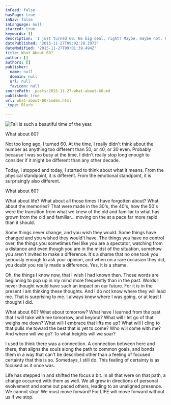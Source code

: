 ```yaml
---
inFeed: false
hasPage: true
inNav: false
inLanguage: null
starred: true
keywords: []
description: 'I just turned 60. No big deal, right? Maybe, maybe not. Changes are taking place. One thing that never changes is we are constantly evolving. '
datePublished: '2015-11-27T09:02:28.197Z'
dateModified: '2015-11-27T09:01:39.494Z'
title: What About 60?
author: []
authors: []
publisher:
  name: null
  domain: null
  url: null
  favicon: null
sourcePath: _posts/2015-11-27-what-about-60.md
published: true
url: what-about-60/index.html
_type: Blurb

---
```

![Fall is such a beautiful time of the year. ](https://the-grid-user-content.s3-us-west-2.amazonaws.com/a6a2699b-bc1f-4b60-a624-fd22fe72ad7b.png)

What about 60? 

Not too long ago, I turned 60\. At the time, I really didn't think about the number as anything too different than 50, or 40, or 30 even. Probably because I was so busy at the time, I didn't really stop long enough to consider if it might be different than any other decade.

Today, I stopped and today, I started to think about what it means. From the physical standpoint, it is different. From the emotional standpoint, it is surprisingly also different. 

What about 60? 

What about life? What about all those times I have forgotten about? What about the memories? That were made in the 30's, the 40's, how the 50's were the transition from what we knew of the old and familiar to what has grown from the old and familiar...  moving on the at a pace far more rapid than it should. 

Some things never change, and you wish they would. Some things have changed and you wished they would't have. The things you have no control over, the things you sometimes feel like you are a spectator, watching from a distance and even though you are in the midst of the situation, somehow you aren't invited to make a difference. It's a shame that no one took you seriously enough to ask your opinion, and when on a rare occasion they did, you doubt you really made a difference. Yes, it is a shame. 

Oh, the things I know now, that I wish I had known then. Those words are beginning to pop up in my mind more frequently than in the past. Words I never thought would have such an impact on our future. For it is in the present I am thinking these thoughts. And I do not know where they will lead me. That is surprising to me. I always knew where I was going, or at least I thought I did. 

What about 60? What about tomorrow? What have I learned from the past that I will take with me tomorrow, and beyond? What will I let go of that weighs me down? What will I embrace that lifts me up? What will I cling to that pulls me toward the best that is yet to come? Who will come with me? And where will we go? To what heights will we soar? 

I used to think there was a connection. A connection between here and there, that aligns the souls along the path to common goals, and bonds them in a way that can't be described other than a feeling of focused certainty that this is so. Somedays, I still do. This feeling of certainty is as focused as it once was. 

Life has stepped in and shifted the focus a bit. In all that were on that path, a change occurred with them as well. We all grew in directions of personal evolvement and some out paced others, leading to an unaligned presence. We cannot stop! We must move forward! For LIFE will move forward without us if we stop.